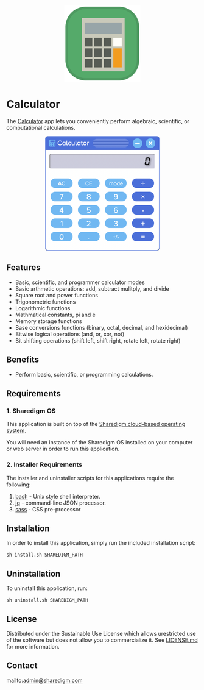 <p align="center" style="text-align:center">
	<img src="images/icons/logo.svg" width="200">
</p>

# Calculator

The [Calculator](https://www.sharedigm.com/#apps/calculator) app lets you conveniently perform algebraic, scientific, or computational calculations.

<p align="center" style="text-align:center">
	<img src="images/info/calculator.png" width="300" style="border-radius:6px" />
</p>

## Features

- Basic, scientific, and programmer calculator modes
- Basic arthmetic operations: add, subtract mulitply, and divide
- Square root and power functions
- Trigonometric functions
- Logarithmic functions
- Mathmatical constants, pi and e
- Memory storage functions
- Base conversions functions (binary, octal, decimal, and hexidecimal)
- Bitwise logical operations (and, or, xor, not)
- Bit shifting operations (shift left, shift right, rotate left, rotate right)

## Benefits

- Perform basic, scientific, or programming calculations. 

## Requirements

### 1. Sharedigm OS

This application is built on top of the [Sharedigm cloud-based operating system](https://github.com/Sharedigm/SharedigmOS).

You will need an instance of the Sharedigm OS installed on your computer or web server in order to run this application.

### 2. Installer Requirements

The installer and uninstaller scripts for this applications require the following:

1. [bash](https://en.wikipedia.org/wiki/Bash_(Unix_shell)) - Unix style shell interpreter. 
2. [jq](https://jqlang.github.io/jq/) - command-line JSON processor. 
2. [sass](https://sass-lang.com) - CSS pre-processor

## Installation

In order to install this application, simply run the included installation script:

```
sh install.sh SHAREDIGM_PATH
```

## Uninstallation

To uninstall this application, run:

```
sh uninstall.sh SHAREDIGM_PATH
```

<!-- LICENSE -->
## License

Distributed under the Sustainable Use License which allows urestricted use of the software but does not allow you to commercialize it. See [LICENSE.md](LICENSE.md) for more information.

<!-- CONTACT -->
## Contact

mailto:admin@sharedigm.com